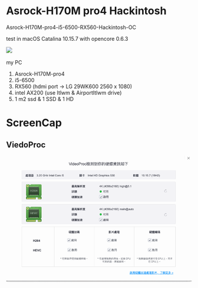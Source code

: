 # Asrock-H170M pro4 Hackintosh

Asrock-H170M-pro4-i5-6500-RX560-Hackintosh-OC

test in macOS Catalina 10.15.7 with opencore 0.6.3

![](https://github.com/loukafai/asrock-H170-Hackintosh/raw/main/scrrencap/%E8%9E%A2%E5%B9%95%E6%88%AA%E5%9C%96%202020-11-06%20%E4%B8%8A%E5%8D%884.28.01.png)

my PC

1. Asrock-H170M-pro4
1. i5-6500
1. RX560 (hdmi port -> LG 29WK600  2560 x 1080)
1. intel AX200 (use Itlwm & AirportItlwm drive)
1. 1 m2 ssd & 1 SSD & 1 HD

# ScreenCap

## ViedoProc

![](https://github.com/loukafai/asrock-H170-Hackintosh/blob/main/scrrencap/videoproc_decode.png)
